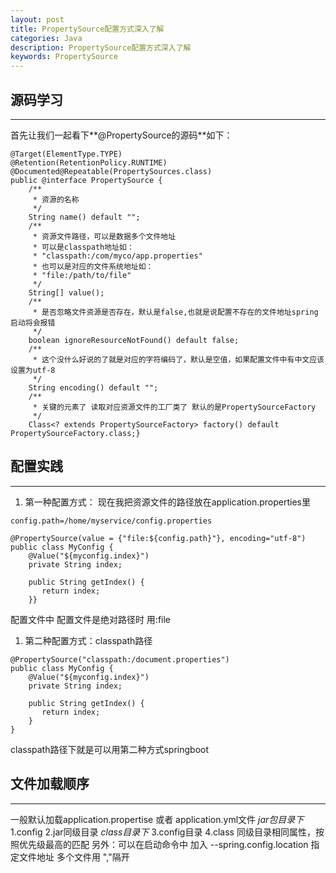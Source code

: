 ```yaml
---
layout: post
title: PropertySource配置方式深入了解
categories: Java
description: PropertySource配置方式深入了解
keywords: PropertySource
---
```


## 源码学习
---
首先让我们一起看下**@PropertySource的源码**如下：
```
@Target(ElementType.TYPE)
@Retention(RetentionPolicy.RUNTIME)
@Documented@Repeatable(PropertySources.class)
public @interface PropertySource { 
    /** 
     * 资源的名称 
     */ 
    String name() default "";
    /** 
     * 资源文件路径，可以是数据多个文件地址 
     * 可以是classpath地址如： 
     * "classpath:/com/myco/app.properties" 
     * 也可以是对应的文件系统地址如： 
     * "file:/path/to/file" 
     */ 
    String[] value(); 
    /** 
     * 是否忽略文件资源是否存在，默认是false,也就是说配置不存在的文件地址spring启动将会报错 
     */ 
    boolean ignoreResourceNotFound() default false; 
    /** 
     * 这个没什么好说的了就是对应的字符编码了，默认是空值，如果配置文件中有中文应该设置为utf-8 
     */ 
    String encoding() default ""; 
    /** 
     * 关键的元素了 读取对应资源文件的工厂类了 默认的是PropertySourceFactory 
     */ 
    Class<? extends PropertySourceFactory> factory() default PropertySourceFactory.class;}
```

## 配置实践
---
1. 第一种配置方式：
现在我把资源文件的路径放在application.properties里

```
config.path=/home/myservice/config.properties
```

```
@PropertySource(value = {"file:${config.path}"}, encoding="utf-8")
public class MyConfig {
    @Value("${myconfig.index}")
    private String index;

    public String getIndex() {
       return index;
    }}
```
配置文件中 配置文件是绝对路径时 用:file

1. 第二种配置方式：classpath路径

```
@PropertySource("classpath:/document.properties")
public class MyConfig {
    @Value("${myconfig.index}")
    private String index;

    public String getIndex() {
       return index;
    }
}
```
classpath路径下就是可以用第二种方式springboot 

## 文件加载顺序 
---
一般默认加载application.propertise 或者 application.yml文件
*jar包目录下*
1.config
2.jar同级目录
*class目录下*
3.config目录
4.class
同级目录相同属性，按照优先级最高的匹配
另外：可以在启动命令中 加入 --spring.config.location 指定文件地址 多个文件用 ","隔开
